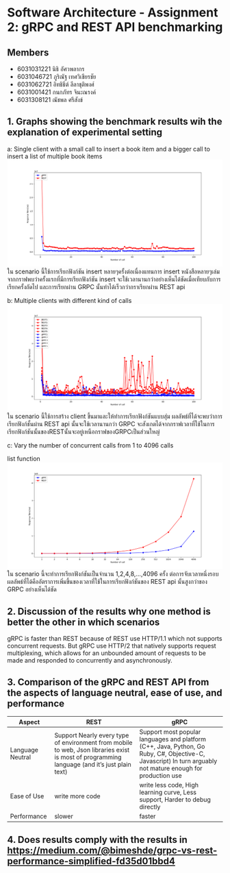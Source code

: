 # Software Architecture - Assignment 2: gRPC and REST API benchmarking


## Members

- 6031031221 นิธิ อัศวพลากร
- 6031046721 ภูริณัฐ เทศวิเชียรชัย
- 6031062721 อิทธิธีต์ ลีลาชุติพงศ์
- 6031001421 กนกภัทร จินะณรงค์
- 6031308121 ณัชพล ศรีสังข์ 

## 1. Graphs showing the benchmark results wih the explanation of experimental setting

a: Single client with a small call to insert a book item and a bigger call to insert a list of multiple book items
![Scenario A](./images/ScenarioA_insert.png)
  ใน scenario นี้ใช้การเรียกฟังก์ชัน insert หลายๆครั้งต่อเนื่องแทนการ insert หนังสือหลายๆเล่ม จากกราฟพบว่าครั้งแรกที่มีการเรียกฟังก์ชัน insert จะใช้เวลานานกว่าอย่างเห็นได้ชัดเมื่อเทียบกับการเรียกครั้งถัดไป และการเรียกผ่าน GRPC นั้นทำได้เร็วกว่ากราเรียกผ่าน REST api

b: Multiple clients with different kind of calls
![Scenario ฺB](./images/ScenarioB_all.png)
  ใน scenario นี้ใช้การสร้าง client ขึ้นมาและให้ทำการเรียกฟังก์ชันแบบสุ่ม ผลลัพธ์ที่ได้จะพบว่าการเรียกฟังก์ชั้นผ่าน REST api นั้นจะใช้เวลานานกว่า GRPC จะสังเกตได้จากกราฟเวลาที่ใช้ในการเรียกฟังก์ชันนั้นของRESTนั้นจะอยู่เหนือกราฟของGRPCเป็นส่วนใหญ่ 
  
c: Vary the number of concurrent calls from 1 to 4096 calls

list function
![Scenario ฺC](./images/ScenarioC_list.png)
  ใน scenario นี้จะทำการเรียกฟังก์ชันเป็นจำนวน 1,2,4,8,...,4096 ครั้ง ต่อการจับเวลาหนึ่งรอบ ผลลัพธ์ที่ได้คืออัตราการเพิ่มขึ้นของเวลาที่ใช้ในการเรียกฟังก์ชันของ REST api นั้นสูงกว่าของ GRPC อย่างเห็นได้ชัด

## 2. Discussion of the results why one method is better the other in which scenarios

gRPC is faster than REST because of REST use HTTP/1.1 which not supports concurrent requests. But gRPC use HTTP/2 that natively supports request multiplexing, which allows for an unbounded amount of requests to be made and responded to concurrently and asynchronously.


## 3. Comparison of the gRPC and REST API from the aspects of language neutral, ease of use, and performance


| Aspect        | REST                      | gRPC                |
| ------------- | ------------------------- | ------------------- |
| Language Neutral    | Support Nearly every type of environment from mobile to web, Json libraries exist is most of programming language (and it’s just plain text)     | Support most popular languages and platform (C++, Java, Python, Go Ruby, C#, Objective-C, Javascript) In turn arguably not mature enough for production use         |
| Ease of Use  | write more code | write less code, High learning curve, Less support, Harder to debug directly        |
| Performance     | slower    | faster    |


## 4. Does results comply with the results in https://medium.com/@bimeshde/grpc-vs-rest-performance-simplified-fd35d01bbd4



